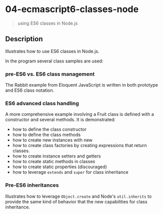 # 04-ecmascript6-classes-node
> using ES6 classes in Node.js

## Description
Illustrates how to use ES6 classes in Node.js. 

In the program several class samples are used:

### pre-ES6 vs. ES6 class management
The Rabbit example from Eloquent JavaScript is written in both prototype and ES6 class notation.

### ES6 advanced class handling
A more comprehensive example involving a Fruit class is defined with a constructor and several methods. It is demonstrated:
+ how to define the class constructor
+ how to define the class methods
+ how to create new instances with new
+ how to create class factories by creating expressions that return classes.
+ how to create instance setters and getters
+ how to create static methods in classes
+ how to create static properties (discouraged)
+ how to leverage `extends` and `super` for class inheritance

### Pre-ES6 inheritances
Illustrates how to leverage `Object.create` and Node's `util.inherits` to provide the same kind of behavior that the new capabilities for class inheritance.